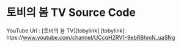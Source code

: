 # 토비의 봄 TV Source Code

YouTube Url : [토비의 봄 TV][tobylink]
[tobylink]: htps://www.youtube.com/channel/UCcqH2RV1-9ebRBhmN_uaSNg
